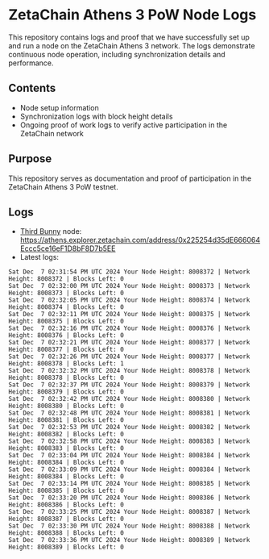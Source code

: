 # ZetaChain Athens 3 PoW Node Logs
This repository contains logs and proof that we have successfully set up and run a node on the ZetaChain Athens 3 network. The logs demonstrate continuous node operation, including synchronization details and performance.

## Contents
- Node setup information
- Synchronization logs with block height details
- Ongoing proof of work logs to verify active participation in the ZetaChain network

## Purpose
This repository serves as documentation and proof of participation in the ZetaChain Athens 3 PoW testnet.

## Logs

- [Third Bunny](https://thirdbunny.xyz/) node: https://athens.explorer.zetachain.com/address/0x225254d35dE666064Eccc5ce16eF1D8bF8D7b5EE
- Latest logs:
```
Sat Dec  7 02:31:54 PM UTC 2024 Your Node Height: 8008372 | Network Height: 8008372 | Blocks Left: 0
Sat Dec  7 02:32:00 PM UTC 2024 Your Node Height: 8008373 | Network Height: 8008373 | Blocks Left: 0
Sat Dec  7 02:32:05 PM UTC 2024 Your Node Height: 8008374 | Network Height: 8008374 | Blocks Left: 0
Sat Dec  7 02:32:11 PM UTC 2024 Your Node Height: 8008375 | Network Height: 8008375 | Blocks Left: 0
Sat Dec  7 02:32:16 PM UTC 2024 Your Node Height: 8008376 | Network Height: 8008376 | Blocks Left: 0
Sat Dec  7 02:32:21 PM UTC 2024 Your Node Height: 8008377 | Network Height: 8008377 | Blocks Left: 0
Sat Dec  7 02:32:26 PM UTC 2024 Your Node Height: 8008377 | Network Height: 8008378 | Blocks Left: 1
Sat Dec  7 02:32:32 PM UTC 2024 Your Node Height: 8008378 | Network Height: 8008378 | Blocks Left: 0
Sat Dec  7 02:32:37 PM UTC 2024 Your Node Height: 8008379 | Network Height: 8008379 | Blocks Left: 0
Sat Dec  7 02:32:42 PM UTC 2024 Your Node Height: 8008380 | Network Height: 8008380 | Blocks Left: 0
Sat Dec  7 02:32:48 PM UTC 2024 Your Node Height: 8008381 | Network Height: 8008381 | Blocks Left: 0
Sat Dec  7 02:32:53 PM UTC 2024 Your Node Height: 8008382 | Network Height: 8008382 | Blocks Left: 0
Sat Dec  7 02:32:58 PM UTC 2024 Your Node Height: 8008383 | Network Height: 8008383 | Blocks Left: 0
Sat Dec  7 02:33:04 PM UTC 2024 Your Node Height: 8008384 | Network Height: 8008384 | Blocks Left: 0
Sat Dec  7 02:33:09 PM UTC 2024 Your Node Height: 8008384 | Network Height: 8008384 | Blocks Left: 0
Sat Dec  7 02:33:14 PM UTC 2024 Your Node Height: 8008385 | Network Height: 8008385 | Blocks Left: 0
Sat Dec  7 02:33:20 PM UTC 2024 Your Node Height: 8008386 | Network Height: 8008386 | Blocks Left: 0
Sat Dec  7 02:33:25 PM UTC 2024 Your Node Height: 8008387 | Network Height: 8008387 | Blocks Left: 0
Sat Dec  7 02:33:30 PM UTC 2024 Your Node Height: 8008388 | Network Height: 8008388 | Blocks Left: 0
Sat Dec  7 02:33:36 PM UTC 2024 Your Node Height: 8008389 | Network Height: 8008389 | Blocks Left: 0
```
